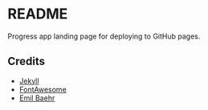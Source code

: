 # README

Progress app landing page for deploying to GitHub pages.

## Credits
- [Jekyll](https://github.com/jekyll/jekyll)
- [FontAwesome](https://fontawesome.github.io/Font-Awesome/)
- [Emil Baehr](https://emilbaehr.com/)
